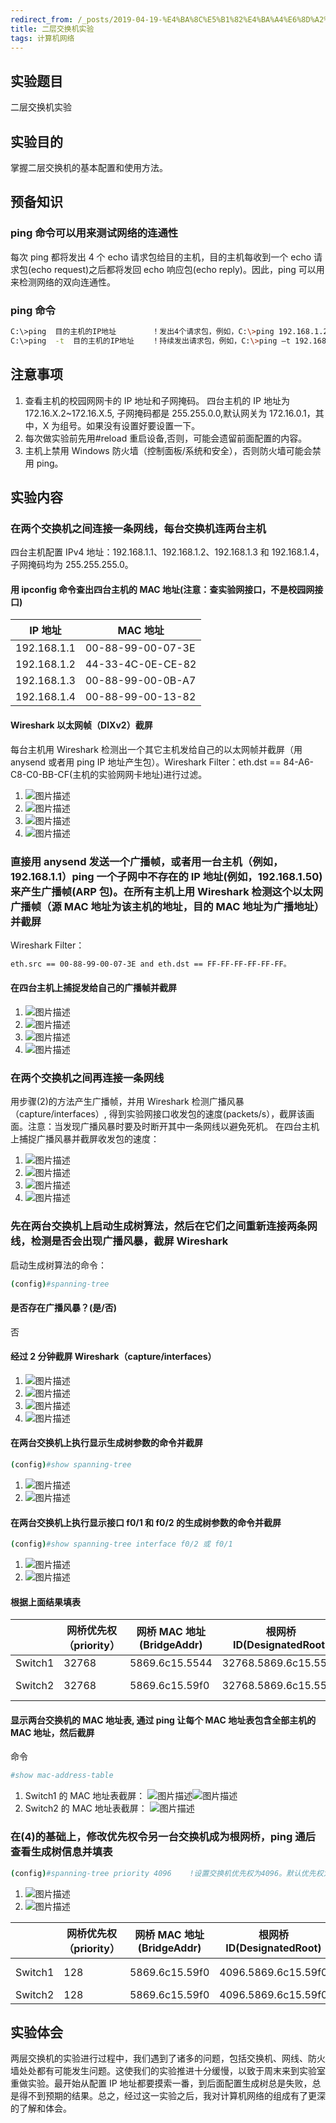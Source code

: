 ```yaml
---
redirect_from: /_posts/2019-04-19-%E4%BA%8C%E5%B1%82%E4%BA%A4%E6%8D%A2%E6%9C%BA%E5%AE%9E%E9%AA%8C/
title: 二层交换机实验
tags: 计算机网络
---
```


## 实验题目

二层交换机实验

## 实验目的

掌握二层交换机的基本配置和使用方法。

## 预备知识

### ping 命令可以用来测试网络的连通性

每次 ping 都将发出 4 个 echo 请求包给目的主机，目的主机每收到一个 echo 请求包(echo request)之后都将发回 echo 响应包(echo reply)。因此，ping 可以用来检测网络的双向连通性。

### ping 命令

```bash
C:\>ping  目的主机的IP地址        ！发出4个请求包，例如，C:\>ping 192.168.1.2
C:\>ping  -t  目的主机的IP地址    ！持续发出请求包，例如，C:\>ping –t 192.168.1.2
```

## 注意事项

1. 查看主机的校园网网卡的 IP 地址和子网掩码。 四台主机的 IP 地址为 172.16.X.2~172.16.X.5, 子网掩码都是 255.255.0.0,默认网关为 172.16.0.1，其中，X 为组号。如果没有设置好要设置一下。
2. 每次做实验前先用#reload 重启设备,否则，可能会遗留前面配置的内容。
3. 主机上禁用 Windows 防火墙（控制面板/系统和安全），否则防火墙可能会禁用 ping。

## 实验内容

### 在两个交换机之间连接一条网线，每台交换机连两台主机

四台主机配置 IPv4 地址：192.168.1.1、192.168.1.2、192.168.1.3 和 192.168.1.4，子网掩码均为 255.255.255.0。

#### 用 ipconfig 命令查出四台主机的 MAC 地址(注意：查实验网接口，不是校园网接口)

| IP 地址     | MAC 地址          |
| ----------- | ----------------- |
| 192.168.1.1 | 00-88-99-00-07-3E |
| 192.168.1.2 | 44-33-4C-0E-CE-82 |
| 192.168.1.3 | 00-88-99-00-0B-A7 |
| 192.168.1.4 | 00-88-99-00-13-82 |

#### Wireshark 以太网帧（DIXv2）截屏

每台主机用 Wireshark 检测出一个其它主机发给自己的以太网帧并截屏（用 anysend 或者用 ping IP 地址产生包）。Wireshark Filter：eth.dst == 84-A6-C8-C0-BB-CF(主机的实验网网卡地址)进行过滤。

1. ![图片描述](https://cdn.jsdelivr.net/gh/wu-kan/blog-image/2019/2019-04-19-1.jpg)
2. ![图片描述](https://cdn.jsdelivr.net/gh/wu-kan/blog-image/2019/2019-04-19-2.jpg)
3. ![图片描述](https://cdn.jsdelivr.net/gh/wu-kan/blog-image/2019/2019-04-19-3.jpg)
4. ![图片描述](https://cdn.jsdelivr.net/gh/wu-kan/blog-image/2019/2019-04-19-4.jpg)

### 直接用 anysend 发送一个广播帧，或者用一台主机（例如，192.168.1.1）ping 一个子网中不存在的 IP 地址(例如，192.168.1.50)来产生广播帧(ARP 包)。在所有主机上用 Wireshark 检测这个以太网广播帧（源 MAC 地址为该主机的地址，目的 MAC 地址为广播地址）并截屏

Wireshark Filter：

```bash
eth.src == 00-88-99-00-07-3E and eth.dst == FF-FF-FF-FF-FF-FF。
```

#### 在四台主机上捕捉发给自己的广播帧并截屏

1. ![图片描述](https://cdn.jsdelivr.net/gh/wu-kan/blog-image/2019/2019-04-19-5.jpg)
2. ![图片描述](https://cdn.jsdelivr.net/gh/wu-kan/blog-image/2019/2019-04-19-6.jpg)
3. ![图片描述](https://cdn.jsdelivr.net/gh/wu-kan/blog-image/2019/2019-04-19-7.jpg)
4. ![图片描述](https://cdn.jsdelivr.net/gh/wu-kan/blog-image/2019/2019-04-19-8.jpg)

### 在两个交换机之间再连接一条网线

用步骤(2)的方法产生广播帧，并用 Wireshark 检测广播风暴（capture/interfaces）, 得到实验网接口收发包的速度(packets/s），截屏该画面。注意：当发现广播风暴时要及时断开其中一条网线以避免死机。
在四台主机上捕捉广播风暴并截屏收发包的速度：

1. ![图片描述](https://cdn.jsdelivr.net/gh/wu-kan/blog-image/2019/2019-04-19-9.jpg)
2. ![图片描述](https://cdn.jsdelivr.net/gh/wu-kan/blog-image/2019/2019-04-19-10.jpg)
3. ![图片描述](https://cdn.jsdelivr.net/gh/wu-kan/blog-image/2019/2019-04-19-11.jpg)
4. ![图片描述](https://cdn.jsdelivr.net/gh/wu-kan/blog-image/2019/2019-04-19-12.jpg)

### 先在两台交换机上启动生成树算法，然后在它们之间重新连接两条网线，检测是否会出现广播风暴，截屏 Wireshark

启动生成树算法的命令：

```bash
(config)#spanning-tree
```

#### 是否存在广播风暴？(是/否)

否

#### 经过 2 分钟截屏 Wireshark（capture/interfaces）

1. ![图片描述](https://cdn.jsdelivr.net/gh/wu-kan/blog-image/2019/2019-04-19-13.jpg)
2. ![图片描述](https://cdn.jsdelivr.net/gh/wu-kan/blog-image/2019/2019-04-19-14.jpg)
3. ![图片描述](https://cdn.jsdelivr.net/gh/wu-kan/blog-image/2019/2019-04-19-15.jpg)
4. ![图片描述](https://cdn.jsdelivr.net/gh/wu-kan/blog-image/2019/2019-04-19-16.jpg)

#### 在两台交换机上执行显示生成树参数的命令并截屏

```bash
(config)#show spanning-tree
```

1. ![图片描述](https://cdn.jsdelivr.net/gh/wu-kan/blog-image/2019/2019-04-19-17.jpg)
2. ![图片描述](https://cdn.jsdelivr.net/gh/wu-kan/blog-image/2019/2019-04-19-18.jpg)

#### 在两台交换机上执行显示接口 f0/1 和 f0/2 的生成树参数的命令并截屏

```bash
(config)#show spanning-tree interface f0/2 或 f0/1
```

1. ![图片描述](https://cdn.jsdelivr.net/gh/wu-kan/blog-image/2019/2019-04-19-19.jpg)
2. ![图片描述](https://cdn.jsdelivr.net/gh/wu-kan/blog-image/2019/2019-04-19-20.jpg)

#### 根据上面结果填表

|         | 网桥优先权（priority） | 网桥 MAC 地址(BridgeAddr) | 根网桥 ID(DesignatedRoot) | 到根的距离(RootCost) | 根端口(RootPort)     | 指定端口(Designated) |
| ------- | ---------------------- | ------------------------- | ------------------------- | -------------------- | -------------------- | -------------------- |
| Switch1 | 32768                  | 5869.6c15.5544            | 32768.5869.6c15.5544      | 0                    | 0                    | 32768.5869.6c15.5544 |
| Switch2 | 32768                  | 5869.6c15.59f0            | 32768.5869.6c15.5544      | 0                    | GigabitEthernet 0/16 | 32768.5869.6c15.5544 |

#### 显示两台交换机的 MAC 地址表, 通过 ping 让每个 MAC 地址表包含全部主机的 MAC 地址，然后截屏

命令

```bash
#show mac-address-table
```

1. Switch1 的 MAC 地址表截屏：
   ![图片描述](https://cdn.jsdelivr.net/gh/wu-kan/blog-image/2019/2019-04-19-21.jpg)![图片描述](https://cdn.jsdelivr.net/gh/wu-kan/blog-image/2019/2019-04-19-22.jpg)
2. Switch2 的 MAC 地址表截屏：
   ![图片描述](https://cdn.jsdelivr.net/gh/wu-kan/blog-image/2019/2019-04-19-23.jpg)

### 在(4)的基础上，修改优先权令另一台交换机成为根网桥，ping 通后查看生成树信息并填表

```bash
(config)#spanning-tree priority 4096    !设置交换机优先权为4096。默认优先权为32768
```

1. ![图片描述](https://cdn.jsdelivr.net/gh/wu-kan/blog-image/2019/2019-04-19-24.jpg)
2. ![图片描述](https://cdn.jsdelivr.net/gh/wu-kan/blog-image/2019/2019-04-19-25.jpg)

|         | 网桥优先权（priority） | 网桥 MAC 地址(BridgeAddr) | 根网桥 ID(DesignatedRoot) | 到根的距离(RootCost) | 根端口(RootPort)     | 指定端口(Designated) |
| ------- | ---------------------- | ------------------------- | ------------------------- | -------------------- | -------------------- | -------------------- |
| Switch1 | 128                    | 5869.6c15.59f0            | 4096.5869.6c15.59f0       | 0                    | GigabitEthernet 0/16 | 4096.5869.6c15.59f0  |
| Switch2 | 128                    | 5869.6c15.59f0            | 4096.5869.6c15.59f0       | 0                    | 0                    | 4096.5869.6c15.59f0  |

## 实验体会

两层交换机的实验进行过程中，我们遇到了诸多的问题，包括交换机、网线、防火墙处处都有可能发生问题。这使我们的实验推进十分缓慢，以致于周末来到实验室重做实验。最开始从配置 IP 地址都要摸索一番，到后面配置生成树总是失败，总是得不到预期的结果。总之，经过这一实验之后，我对计算机网络的组成有了更深的了解和体会。
